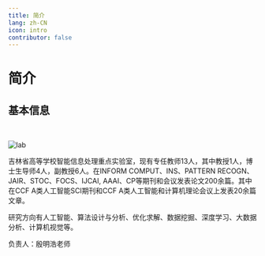 ```yaml
---
title: 简介
lang: zh-CN
icon: intro
contributor: false
---
```

# 简介

## 基本信息

<br/>

![lab](/labtest/assets/img/lab.jpg)

吉林省高等学校智能信息处理重点实验室，现有专任教师13人，其中教授1人，博士生导师4人，副教授6人。在INFORM COMPUT、INS、PATTERN RECOGN、JAIR、STOC、FOCS、IJCAI, AAAI、CP等期刊和会议发表论文200余篇。其中在CCF A类人工智能SCI期刊和CCF A类人工智能和计算机理论会议上发表20余篇文章。

研究方向有人工智能、算法设计与分析、优化求解、数据挖掘、深度学习、大数据分析、计算机视觉等。

负责人：殷明浩老师
